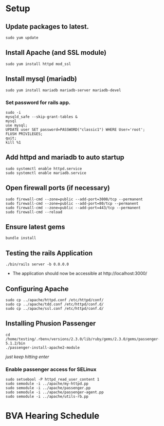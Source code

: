 # Setup

## Update packages to latest.
```
sudo yum update
```

## Install Apache (and SSL module)
```
sudo yum install httpd mod_ssl
```

## Install mysql (mariadb)
```
sudo yum install mariadb mariadb-server mariadb-devel
```

### Set password for rails app.
```
sudo -i
mysqld_safe --skip-grant-tables &
mysql
use mysql;
UPDATE user SET password=PASSWORD("classic1") WHERE User='root';
FLUSH PRIVILEGES;
quit;
kill %1
```

## Add httpd and mariadb to auto startup
```
sudo systemctl enable httpd.service
sudo systemctl enable mariadb.service
```

## Open firewall ports (if necessary)
```
sudo firewall-cmd --zone=public --add-port=3000/tcp --permanent
sudo firewall-cmd --zone=public --add-port=80/tcp --permanent
sudo firewall-cmd --zone=public --add-port=443/tcp --permanent
sudo firewall-cmd --reload
```

## Ensure latest gems
```
bundle install
```

## Testing the rails Application
```
./bin/rails server -b 0.0.0.0
```
 * The application should now be accessible at http://localhost:3000/

## Configuring Apache
```
sudo cp ../apache/httpd.conf /etc/httpd/conf/
sudo cp ../apache/tdd.conf /etc/httpd/conf.d/
sudo cp ../apache/ssl.conf /etc/httpd/conf.d/
```

## Installing Phusion Passenger
```
cd /home/testing/.rbenv/versions/2.3.0/lib/ruby/gems/2.3.0/gems/passenger-5.1.2/bin
./passenger-install-apache2-module
```
*just keep hitting enter*

### Enable passenger access for SELinux
```
sudo setsebool -P httpd_read_user_content 1
sudo semodule -i ../apache/my-httpd.pp
sudo semodule -i ../apache/passenger.pp
sudo semodule -i ../apache/passenger-agent.pp
sudo semodule -i ../apache/utils-rb.pp
```


# BVA Hearing Schedule

